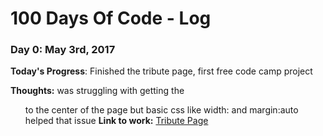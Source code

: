 # 100 Days Of Code - Log

### Day 0: May 3rd, 2017 

**Today's Progress**: Finished the tribute page, first free code camp project 

**Thoughts:** was struggling with getting the <ul> to the center of the page but basic css like width: and margin:auto helped that issue
**Link to work:** [Tribute Page](https://codepen.io/kaus1995/pen/ggpoWd)


